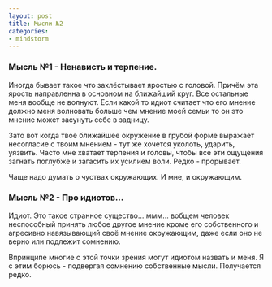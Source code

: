 ```yaml
---
layout: post
title: Мысли №2
categories:
- mindstorm
---
```

### Мысль №1 - Ненависть и терпение.

Иногда бывает такое что захлёстывает яростью с головой. Причём эта ярость направленна в основном на ближайший круг. Все остальные меня вообще не волнуют. Если какой то идиот считает что его мнение должно меня волновать больше чем мнение моей семьи то он это мнение может засунуть себе в задницу.

Зато вот когда твоё ближайшее окружение в грубой форме выражает несогласие с твоим мнением - тут же хочется уколоть, ударить, уязвить. Часто мне хватает терпения и головы, чтобы все эти ощущения загнать поглубже и загасить их усилием воли. Редко - прорывает.

Чаще надо думать о чуствах окружающих. И мне, и окружающим.

### Мысль №2 - Про идиотов...

Идиот. Это такое странное существо... ммм... вобщем человек неспособный принять любое другое мнение кроме его собственного и агресивно навязывающий своё мнение окружающим, даже если оно не верно или подлежит сомнению.

Впринципе многие с этой точки зрения могут идиотом назвать и меня. Я с этим борюсь - подвергая сомнению собственные мысли. Получается редко.